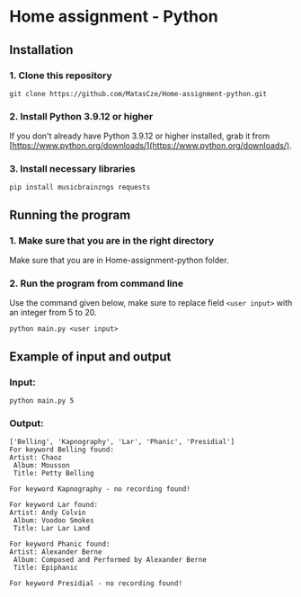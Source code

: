 # Home assignment - Python
 
## Installation

### 1. Clone this repository
```shell
git clone https://github.com/MatasCze/Home-assignment-python.git
```
### 2. Install Python 3.9.12 or higher
If you don't already have Python 3.9.12 or higher installed, grab it from [https://www.python.org/downloads/](https://www.python.org/downloads/).
### 3. Install necessary libraries
```shell
pip install musicbrainzngs requests
```
## Running the program
### 1. Make sure that you are in the right directory
Make sure that you are in Home-assignment-python folder.
### 2. Run the program from command line
Use the command given below, make sure to replace field `<user input>` with an integer from 5 to 20.
```shell
python main.py <user input>
```
## Example of input and output
### Input:
```shell
python main.py 5
```
### Output:
```shell
['Belling', 'Kapnography', 'Lar', 'Phanic', 'Presidial']
For keyword Belling found:
Artist: Chaoz
 Album: Mousson
 Title: Petty Belling     

For keyword Kapnography - no recording found!

For keyword Lar found:
Artist: Andy Colvin   
 Album: Voodoo Smokes 
 Title: Lar Lar Land  

For keyword Phanic found:
Artist: Alexander Berne
 Album: Composed and Performed by Alexander Berne
 Title: Epiphanic

For keyword Presidial - no recording found!
```
